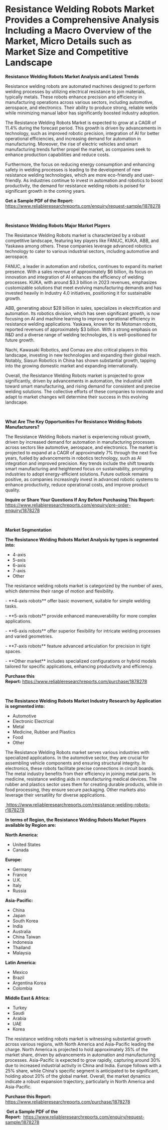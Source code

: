 <p><h1>Resistance Welding Robots Market Provides a Comprehensive Analysis Including a Macro Overview of the Market, Micro Details such as Market Size and Competitive Landscape</h1></p><p><strong>Resistance Welding Robots Market Analysis and Latest Trends</strong></p>
<p><p>Resistance welding robots are automated machines designed to perform welding processes by utilizing electrical resistance to join materials, typically metals. These robots enhance precision and efficiency in manufacturing operations across various sectors, including automotive, aerospace, and electronics. Their ability to produce strong, reliable welds while minimizing manual labor has significantly boosted industry adoption.</p><p>The Resistance Welding Robots Market is expected to grow at a CAGR of 11.4% during the forecast period. This growth is driven by advancements in technology, such as improved robotic precision, integration of AI for better operational efficiencies, and increasing demand for automation in manufacturing. Moreover, the rise of electric vehicles and smart manufacturing trends further propel the market, as companies seek to enhance production capabilities and reduce costs. </p><p>Furthermore, the focus on reducing energy consumption and enhancing safety in welding processes is leading to the development of new resistance welding technologies, which are more eco-friendly and user-friendly. As industries continue to invest in automation and robotics to boost productivity, the demand for resistance welding robots is poised for significant growth in the coming years.</p></p>
<p><strong>Get a Sample PDF of the Report:&nbsp;</strong> <a href="https://www.reliableresearchreports.com/enquiry/request-sample/1878278?utm_campaign=3093&utm_medium=2&utm_source=Github&utm_content=ia&utm_term=12042025&utm_id=resistance-welding-robots">https://www.reliableresearchreports.com/enquiry/request-sample/1878278</a></p>
<p>&nbsp;</p>
<p><strong>Resistance Welding Robots Major Market Players</strong></p>
<p><p>The Resistance Welding Robots market is characterized by a robust competitive landscape, featuring key players like FANUC, KUKA, ABB, and Yaskawa among others. These companies leverage advanced robotics technology to cater to various industrial sectors, including automotive and aerospace. </p><p>FANUC, a leader in automation and robotics, continues to expand its market presence. With a sales revenue of approximately $6 billion, its focus on innovation and integration of AI enhances the efficiency of welding processes. KUKA, with around $3.3 billion in 2023 revenues, emphasizes customizable solutions that meet evolving manufacturing demands and has invested heavily in Industry 4.0 initiatives, positioning it for sustainable growth.</p><p>ABB, generating about $28 billion in sales, specializes in electrification and automation. Its robotics division, which has seen significant growth, is now focusing on AI and machine learning to improve operational efficiency in resistance welding applications. Yaskawa, known for its Motoman robots, reported revenues of approximately $3 billion. With a strong emphasis on R&D and a diverse range of welding technologies, it is well-positioned for future growth.</p><p>Nachi, Kawasaki Robotics, and Comau are also critical players in this landscape, investing in new technologies and expanding their global reach. Notably, Siasun Robotics in China has shown substantial growth, tapping into the growing domestic market and expanding internationally. </p><p>Overall, the Resistance Welding Robots market is projected to grow significantly, driven by advancements in automation, the industrial shift toward smart manufacturing, and rising demand for consistent and precise welding solutions. The collective efforts of these companies to innovate and adapt to market changes will determine their success in this evolving landscape.</p></p>
<p>&nbsp;</p>
<p><strong>What Are The Key Opportunities For Resistance Welding Robots Manufacturers?</strong></p>
<p><p>The Resistance Welding Robots market is experiencing robust growth, driven by increased demand for automation in manufacturing processes across sectors like automotive, aerospace, and electronics. The market is projected to expand at a CAGR of approximately 7% through the next five years, fueled by advancements in robotics technology, such as AI integration and improved precision. Key trends include the shift towards smart manufacturing and heightened focus on sustainability, prompting industries to adopt energy-efficient solutions. Future outlook remains positive, as companies increasingly invest in advanced robotic systems to enhance productivity, reduce operational costs, and improve product quality.</p></p>
<p><strong>Inquire or Share Your Questions If Any Before Purchasing This Report:</strong> <a href="https://www.reliableresearchreports.com/enquiry/pre-order-enquiry/1878278?utm_campaign=3093&utm_medium=2&utm_source=Github&utm_content=ia&utm_term=12042025&utm_id=resistance-welding-robots">https://www.reliableresearchreports.com/enquiry/pre-order-enquiry/1878278</a></p>
<p>&nbsp;</p>
<p><strong>Market Segmentation</strong></p>
<p><strong>The Resistance Welding Robots Market Analysis by types is segmented into:</strong></p>
<p><ul><li>4-axis</li><li>5-axis</li><li>6-axis</li><li>7-axis</li><li>Other</li></ul></p>
<p><p>The resistance welding robots market is categorized by the number of axes, which determine their range of motion and flexibility. </p><p>- **4-axis robots** offer basic movement, suitable for simple welding tasks. </p><p>- **5-axis robots** provide enhanced maneuverability for more complex applications. </p><p>- **6-axis robots** offer superior flexibility for intricate welding processes and varied geometries. </p><p>- **7-axis robots** feature advanced articulation for precision in tight spaces. </p><p>- **Other market** includes specialized configurations or hybrid models tailored for specific applications, enhancing productivity and efficiency.</p></p>
<p><strong>Purchase this Report:&nbsp;</strong><a href="https://www.reliableresearchreports.com/purchase/1878278?utm_campaign=3093&utm_medium=2&utm_source=Github&utm_content=ia&utm_term=12042025&utm_id=resistance-welding-robots">https://www.reliableresearchreports.com/purchase/1878278</a></p>
<p>&nbsp;</p>
<p><strong>The Resistance Welding Robots Market Industry Research by Application is segmented into:</strong></p>
<p><ul><li>Automotive</li><li>Electronic Electrical</li><li>Metal</li><li>Medicine, Rubber and Plastics</li><li>Food</li><li>Other</li></ul></p>
<p><p>The Resistance Welding Robots market serves various industries with specialized applications. In the automotive sector, they are crucial for assembling vehicle components and ensuring structural integrity. In electronics, these robots facilitate precise connections in circuit boards. The metal industry benefits from their efficiency in joining metal parts. In medicine, resistance welding aids in manufacturing medical devices. The rubber and plastics sector uses them for creating durable products, while in food processing, they ensure secure packaging. Other markets also leverage their versatility for diverse applications.</p></p>
<p><a href="https://www.reliableresearchreports.com/resistance-welding-robots-r1878278?utm_campaign=3093&utm_medium=2&utm_source=Github&utm_content=ia&utm_term=12042025&utm_id=resistance-welding-robots">&nbsp;https://www.reliableresearchreports.com/resistance-welding-robots-r1878278</a></p>
<p><strong>In terms of Region, the Resistance Welding Robots Market Players available by Region are:</strong></p>
<p>
    <p> <strong> North America: </strong>
        <ul>
            <li>United States</li>
            <li>Canada</li>
        </ul>
        </p> 
    <p> <strong> Europe: </strong>
        <ul>
            <li>Germany</li>
            <li>France</li>
            <li>U.K.</li>
            <li>Italy</li>
            <li>Russia</li>
        </ul>
        </p> 
    <p> <strong> Asia-Pacific: </strong>
        <ul>
            <li>China</li>
            <li>Japan</li>
            <li>South Korea</li>
            <li>India</li>
            <li>Australia</li>
            <li>China Taiwan</li>
            <li>Indonesia</li>
            <li>Thailand</li>
            <li>Malaysia</li>
        </ul>
        </p> 
    <p> <strong> Latin America: </strong>
        <ul>
            <li>Mexico</li>
            <li>Brazil</li>
            <li>Argentina Korea</li>
            <li>Colombia</li>
        </ul>
        </p> 
    <p> <strong> Middle East & Africa: </strong>
        <ul>
            <li>Turkey</li>
            <li>Saudi</li>
            <li>Arabia</li>
            <li>UAE</li>
            <li>Korea</li>
        </ul>
    </p>
    </p>
<p><p>The resistance welding robots market is witnessing substantial growth across various regions, with North America and Asia-Pacific leading the charge. North America is projected to hold approximately 35% of the market share, driven by advancements in automation and manufacturing processes. Asia-Pacific is expected to grow rapidly, capturing around 30% due to increased industrial activity in China and India. Europe follows with a 25% share, while China's specific segment is anticipated to be significant, holding about 20% of the global market. Overall, the market dynamics indicate a robust expansion trajectory, particularly in North America and Asia-Pacific.</p></p>
<p><strong>Purchase this Report: </strong><a href="https://www.reliableresearchreports.com/purchase/1878278?utm_campaign=3093&utm_medium=2&utm_source=Github&utm_content=ia&utm_term=12042025&utm_id=resistance-welding-robots">https://www.reliableresearchreports.com/purchase/1878278</a></p>
<p>&nbsp;<strong>Get a Sample PDF of the Report:&nbsp;&nbsp;</strong><a href="https://www.reliableresearchreports.com/enquiry/request-sample/1878278?utm_campaign=3093&utm_medium=2&utm_source=Github&utm_content=ia&utm_term=12042025&utm_id=resistance-welding-robots">https://www.reliableresearchreports.com/enquiry/request-sample/1878278</a></p>
<p><strong></strong></p>
<p><p></p><p></p><p></p></p>